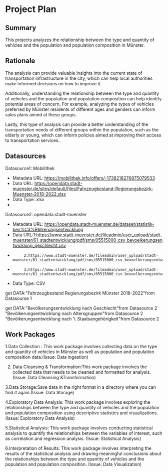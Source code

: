 # Project Plan

## Summary

<!-- Describe your data science project in max. 5 sentences. -->
This projects analyzes the relationship between the type and quantity of vehicles and the population and population composition in Münster.

## Rationale

<!-- Outline the impact of the analysis, e.g. which pains it solves. -->
The analysis can provide valuable insights into the current state of transportation infrastructure in the city, which can help local authorities make informed decisions on how to improve it. 

Additionally, understanding the relationship between the type and quantity of vehicles and the population and population composition can help identify potential areas of concern. For example, analyzing the types of vehicles preferred by Münster residents of different ages and genders can inform sales plans aimed at these groups. 

Lastly, this type of analysis can provide a better understanding of the transportation needs of different groups within the population, such as the elderly or young, which can inform policies aimed at improving their access to transportation services..

## Datasources
Datasource1: Mobilithek
* Metadata URL: https://mobilithek.info/offers/-1738218276875079533
* Data URL: https://opendata.stadt-muenster.de/sites/default/files/Fahrzeugbestand-Regierungsbezirk-Muenster-2018-2022.xlsx
* Data Type: xlsx
* 
Datasource2: opendata.stadt-muenster
* Metadata URL: https://opendata.stadt-muenster.de/dataset/statistik-bev%C3%B6lkerungsentwicklung
* Data URL:1:https://www.stadt-muenster.de/fileadmin/user_upload/stadt-muenster/61_stadtentwicklung/pdf/sms/05515000_csv_bevoelkerungsentwicklung_geschlecht.csv
*          2:https://www.stadt-muenster.de/fileadmin/user_upload/stadt-muenster/61_stadtentwicklung/pdf/sms/05515000_csv_bevoelkerungsentwicklung_altersgruppen.csv
*          3:https://www.stadt-muenster.de/fileadmin/user_upload/stadt-muenster/61_stadtentwicklung/pdf/sms/05515000_csv_bevoelkerungsentwicklung_staatsangehoerigkeit.csv
* Data Type: CSV
<!-- Describe each datasources you plan to use in a section. Use the prefic "DatasourceX" where X is the id of the datasource. -->

get DATA:"Fahrzeugbestand Regierungsbezirk Münster 2018-2022"from Datasourse 1

get DATA:"Bevölkerungsentwicklung nach Geschlecht"from Datasource 2
         "Bevölkerungsentwicklung nach Altersgruppen"from Datasource 2
         "Bevölkerungsentwicklung nach 1. Staatsangehörigkeit"from Datasource 2
   
## Work Packages

<!-- List of work packages ordered sequentially, each pointing to an issue with more details. -->

1.Data Collection : This work package involves collecting data on the type and quantity of vehicles in Münster as well as population and population composition data.(Issue: Data ingestion)

2. Data Cleansing & Transformation:This work package involves the collected data that needs to be cleaned and formatted for analysis. (Issue: Data Cleansing &Transformation)

3.Data Storage:Save data in the right format in a directory where you can find it again.(Issue: Data Storage) 

4.Exploratory Data Analysis: This work package involves exploring the relationships between the type and quantity of vehicles and the population and population composition using descriptive statistics and visualizations. (Issue: Exploratory Data Analysis)

5.Statistical Analysis: This work package involves conducting statistical analysis to quantify the relationships between the variables of interest, such as correlation and regression analysis. (Issue: Statistical Analysis)

6.Interpretation of Results: This work package involves interpreting the results of the statistical analysis and drawing meaningful conclusions about the relationships between the type and quantity of vehicles and the population and population composition. (Issue: Data Visualization)



